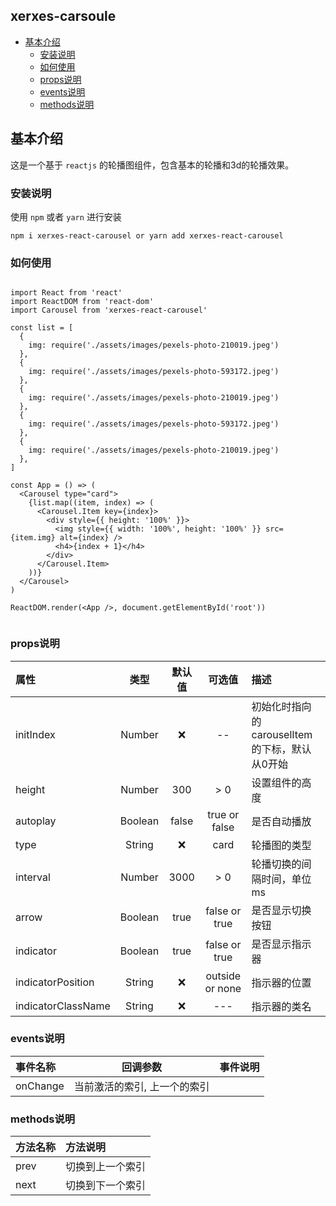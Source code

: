 ## xerxes-carsoule

* [基本介绍](#基本介绍)
  * [安装说明](#安装说明)
  * [如何使用](#如何使用)
  * [props说明](#props说明)
  * [events说明](#events说明)
  * [methods说明](#methods说明)

## 基本介绍
这是一个基于 `reactjs` 的轮播图组件，包含基本的轮播和3d的轮播效果。

### 安装说明

使用 `npm` 或者 `yarn` 进行安装

```
npm i xerxes-react-carousel or yarn add xerxes-react-carousel

```

### 如何使用

```

import React from 'react'
import ReactDOM from 'react-dom'
import Carousel from 'xerxes-react-carousel'

const list = [
  {
    img: require('./assets/images/pexels-photo-210019.jpeg')
  },
  {
    img: require('./assets/images/pexels-photo-593172.jpeg')
  },
  {
    img: require('./assets/images/pexels-photo-210019.jpeg')
  },
  {
    img: require('./assets/images/pexels-photo-593172.jpeg')
  },
  {
    img: require('./assets/images/pexels-photo-210019.jpeg')
  },
]

const App = () => (
  <Carousel type="card">
    {list.map((item, index) => (
      <Carousel.Item key={index}>
        <div style={{ height: '100%' }}>
          <img style={{ width: '100%', height: '100%' }} src={item.img} alt={index} />
          <h4>{index + 1}</h4>
        </div>
      </Carousel.Item>
    ))}
  </Carousel>
)

ReactDOM.render(<App />, document.getElementById('root'))


```

### props说明

| 属性 | 类型 | 默认值 | 可选值 | 描述 |
| :--- | :----: | :----: | :---: | :--- |
| initIndex | Number | ❌  | -- | 初始化时指向的carouselItem 的下标，默认从0开始 |
| height     | Number | 300   | > 0   | 设置组件的高度 |
| autoplay   | Boolean | false  | true or false  | 是否自动播放 |
| type       | String  |   ❌   |  card | 轮播图的类型 |
| interval   | Number | 3000  | > 0   | 轮播切换的间隔时间，单位ms |
| arrow      | Boolean | true | false or true | 是否显示切换按钮 |
| indicator  | Boolean | true | false or true | 是否显示指示器  |
| indicatorPosition | String | ❌ | outside or none | 指示器的位置
| indicatorClassName | String | ❌ | --- | 指示器的类名 |

### events说明

| 事件名称 | 回调参数 | 事件说明 |
| :------ | :------:| :------ |
| onChange | 当前激活的索引, 上一个的索引

### methods说明
| 方法名称 | 方法说明 |
| :------ | :------- |
| prev | 切换到上一个索引 |
| next | 切换到下一个索引 |




